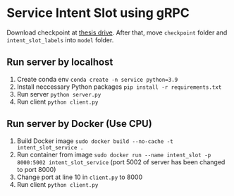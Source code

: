 # Service Intent Slot using gRPC

Download checkpoint at [thesis drive]([https://drive.google.com/drive/folders/15QNWIEC5JrjJwS-24TG-myMmWW7VkbjT?usp=sharing](https://drive.google.com/drive/folders/15QNWIEC5JrjJwS-24TG-myMmWW7VkbjT?usp=sharing)). After that, move `checkpoint` folder and `intent_slot_labels` into `model` folder. 

## Run server by localhost

1. Create conda env `conda create -n service python=3.9`
2. Install neccessary Python packages `pip install -r requirements.txt`
3. Run server `python server.py`
4. Run client `python client.py`
    
## Run server by Docker (Use CPU)
1. Build Docker image `sudo docker build --no-cache -t intent_slot_service .` 
2. Run container from image `sudo docker run --name intent_slot -p 8000:5002 intent_slot_service` (port 5002 of server has been changed to port 8000)
3. Change port at line 10 in `client.py` to 8000
4. Run client `python client.py`
